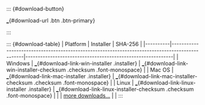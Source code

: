 ::: {#download-button}
<div>

[\_](_ "Download Quarto"){#download-url .btn .btn-primary}

</div>
:::

::: {#download-table}
| Platform | Installer                                                                                      | SHA-256                                                   |
|----------|------------------------------------------------------------------------------------------------|------------------------------------------------------------|
| Windows  | [\_](_){#download-link-win-installer .installer}                                               | [\_](#){#download-link-win-installer-checksum .checksum .font-monospace}   |
| Mac OS   | [\_](_){#download-link-mac-installer .installer}                                               | [\_](#){#download-link-mac-installer-checksum .checksum .font-monospace}   |
| Linux    | [\_](_){#download-link-linux-installer .installer}                                             | [\_](#){#download-link-linux-installer-checksum .checksum .font-monospace} |
|          | [more downloads...](https://github.com/quarto-dev/quarto-cli/releases/latest "More Downloads") |                                                            |
:::
